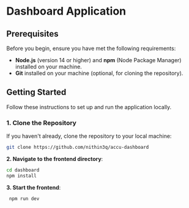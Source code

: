 # Dashboard Application

## Prerequisites

Before you begin, ensure you have met the following requirements:

- **Node.js** (version 14 or higher) and **npm** (Node Package Manager) installed on your machine.
- **Git** installed on your machine (optional, for cloning the repository).

## Getting Started

Follow these instructions to set up and run the application locally.

### 1. Clone the Repository

If you haven't already, clone the repository to your local machine:

```bash
git clone https://github.com/nithin3q/accu-dashboard
```

**2. Navigate to the frontend directory**:

```bash
cd dashboard
npm install
```

**3. Start the frontend**:

```
 npm run dev
```